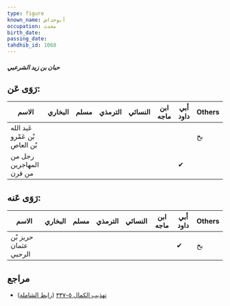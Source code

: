 ```yaml
---
type: figure
known_name: أبوخداش
occupation: محدث
birth_date:
passing_date:
tahdhib_id: 1068
---
```

##### حبان بن زيد الشرعبي

## رَوَى عَن:
| الاسم                          | البخاري | مسلم | الترمذي | النسائي | ابن ماجه | أبي داود | Others |
| ------------------------------ | ------- | ---- | ------- | ------- | -------- | -------- | ------ |
| عَبد الله بْن عَمْرو بْن العاص |         |      |         |         |          |          | بخ     |
| رجل من المهاجرين من قرن        |         |      |         |         |          | ✔        |        |
## رَوَى عَنه:
| الاسم                 | البخاري | مسلم | الترمذي | النسائي | ابن ماجه | أبي داود | Others |
| --------------------- | ------- | ---- | ------- | ------- | -------- | -------- | ------ |
| حريز بْن عثمان الرحبي |         |      |         |         |          | ✔        | بخ     |
## مراجع
- [تهذيب الكمال ٥-٣٣٧](obsidian://open?vault=Tahdhib-al-Kamal&file=Figures/١٠٦٨-حبان%20بن%20زيد%20الشرعبي) ([رابط الشاملة](https://shamela.ws/book/3722/2415))